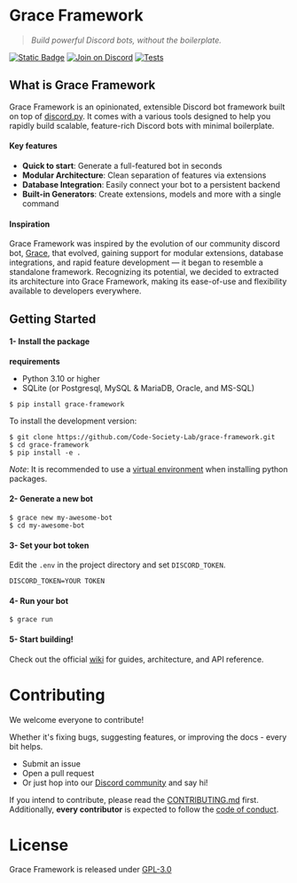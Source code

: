 # Grace Framework
> *Build powerful Discord bots, without the boilerplate.*

[![Static Badge](https://img.shields.io/badge/%F0%9F%93%9A-Documentation-%235c5c5c)](https://github.com/Code-Society-Lab/grace-framework/wiki)
[![Join on Discord](https://discordapp.com/api/guilds/823178343943897088/widget.png?style=shield)](https://discord.gg/code-society-823178343943897088)
[![Tests](https://github.com/Code-Society-Lab/grace-framework/actions/workflows/grace_framework.yml/badge.svg?branch=main)](https://github.com/Code-Society-Lab/grace-framework/actions/workflows/grace_framework.yml)


## What is Grace Framework
Grace Framework is an opinionated, extensible Discord bot framework built on top of [discord.py](https://github.com/Rapptz/discord.py). It comes with a various tools designed to help you rapidly build scalable, feature-rich Discord bots with minimal boilerplate.

#### Key features
- **Quick to start**: Generate a full-featured bot in seconds
- **Modular Architecture**: Clean separation of features via extensions
- **Database Integration**: Easily connect your bot to a persistent backend
- **Built-in Generators**: Create extensions, models and more with a single command

#### Inspiration
Grace Framework was inspired by the evolution of our community discord bot, [Grace](https://github.com/Code-Society-Lab/grace),  that evolved, gaining support for modular extensions, database integrations, and rapid feature development — it began to resemble a standalone framework. Recognizing its potential, we decided to extracted its architecture into Grace Framework, making its ease-of-use and flexibility available to developers everywhere.

## Getting Started
#### 1- Install the package
**requirements**
- Python 3.10 or higher
- SQLite (or Postgresql, MySQL & MariaDB, Oracle, and MS-SQL)

```
$ pip install grace-framework
```

To install the development version:
```
$ git clone https://github.com/Code-Society-Lab/grace-framework.git
$ cd grace-framework
$ pip install -e .
```

*Note*: It is recommended to use a [virtual environment](https://packaging.python.org/en/latest/guides/installing-using-pip-and-virtual-environments/) when installing python packages.

#### 2- Generate a new bot
```
$ grace new my-awesome-bot
$ cd my-awesome-bot
```

#### 3- Set your bot token
Edit the `.env` in the project directory and set `DISCORD_TOKEN`.

```
DISCORD_TOKEN=YOUR TOKEN
```

#### 4- Run your bot
```
$ grace run
```

#### 5- Start building!
Check out the official [wiki](https://github.com/Code-Society-Lab/grace-framework/wiki) for guides, architecture, and API reference.

# Contributing
We welcome everyone to contribute! 

Whether it's fixing bugs, suggesting features, or improving the docs - every bit helps.
- Submit an issue
- Open a pull request
- Or just hop into our [Discord community](https://discord.gg/code-society-823178343943897088) and say hi!

If you intend to contribute, please read the [CONTRIBUTING.md](./CONTRIBUTING.md) first. Additionally, **every contributor** is expected to follow the [code of conduct](./CODE_OF_CONDUCT.md).

# License
Grace Framework is released under [GPL-3.0](https://opensource.org/license/gpl-3-0)